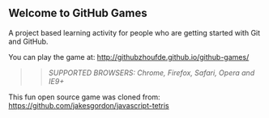 ## Welcome to GitHub Games

A project based learning activity for people who are getting started with Git and GitHub.

You can play the game at: http://githubzhoufde.github.io/github-games/

>> _*SUPPORTED BROWSERS*: Chrome, Firefox, Safari, Opera and IE9+_

This fun open source game was cloned from: https://github.com/jakesgordon/javascript-tetris
